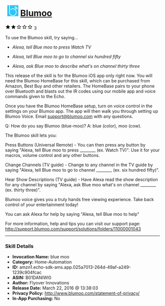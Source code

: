 # &nbsp;<img src="skill_icon" alt="Blumoo icon" width="36"> [Blumoo](http://alexa.amazon.com/#skills/amzn1.echo-sdk-ams.app.025a7013-264d-49af-a249-1239c904fcac)
![2 stars](../../images/ic_star_black_18dp_1x.png)![2 stars](../../images/ic_star_black_18dp_1x.png)![2 stars](../../images/ic_star_border_black_18dp_1x.png)![2 stars](../../images/ic_star_border_black_18dp_1x.png)![2 stars](../../images/ic_star_border_black_18dp_1x.png) 3

To use the Blumoo skill, try saying...

* *Alexa, tell Blue moo to press Watch TV*

* *Alexa, tell Blue moo to go to channel six hundred fifty*

* *Alexa, ask Blue moo to describe what's on channel thirty three*

This release of the skill is for the Blumoo iOS app only right now.  You will need the Blumoo HomeBase for this skill, which can be purchased from Amazon, Best Buy and other retailers.  The HomeBase pairs to your phone over Bluetooth and blasts out the IR codes using our mobile app and voice commands given to the Echo.

Once you have the Blumoo HomeBase setup, turn on voice control in the settings on your Blumoo app.  The app will then walk you through setting up Blumoo Voice.  Email support@blumoo.com with any questions.

Q: How do you say Blumoo (blue-moo)?
A: blue (color), moo (cow).

The Blumoo skill lets you:

Press Buttons (Universal Remote) - You can then press any button by saying "Alexa, tell Blue moo to press ________ (ex. Watch TV)".  Use it for your macros, volume control and any other buttons.  

Change Channels (TV guide) - Change to any channel in the TV guide by saying "Alexa, tell Blue moo to go to channel ________ (ex. six hundred fifty)".  

Hear Show Descriptions (TV guide) - Have Alexa read the show description for any channel by saying "Alexa, ask Blue moo what's on channel ________ (ex. thirty three)".

Blumoo voice gives you a truly hands free viewing experience.  Take back control of your entertainment today!

You can ask Alexa for help by saying "Alexa, tell Blue moo to help"

For more information, help and tips you can visit our support page:
http://support.blumoo.com/support/solutions/folders/11000001043

***

### Skill Details

* **Invocation Name:** blue moo
* **Category:** Home-Automation
* **ID:** amzn1.echo-sdk-ams.app.025a7013-264d-49af-a249-1239c904fcac
* **ASIN:** B01DANIWI0
* **Author:** Flyover Innovations
* **Release Date:** March 22, 2016 @ 13:38:03
* **Privacy Policy:** http://www.blumoo.com/statement-of-privacy/
* **In-App Purchasing:** No
